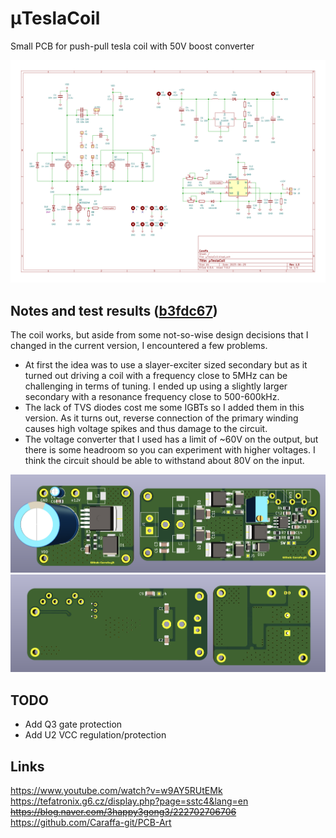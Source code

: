 # μTeslaCoil
Small PCB for push-pull tesla coil with 50V boost converter

![schematic](./img/schematic.png)

## Notes and test results (<a href="https://github.com/Caraffa-git/MicroTeslaCoil/tree/b3fdc67581c9563461222aec662bbb1328c567a8">b3fdc67</a>)
The coil works, but aside from some not-so-wise design decisions that I changed in the current version, I encountered a few problems.
- At first the idea was to use a slayer-exciter sized secondary but as it turned out driving a coil with a frequency close to 5MHz can be challenging in terms of tuning. I ended up using a slightly larger secondary with a resonance frequency close to 500-600kHz.
- The lack of TVS diodes cost me some IGBTs so I added them in this version. As it turns out, reverse connection of the primary winding causes high voltage spikes and thus damage to the circuit.
- The voltage converter that I used has a limit of ~60V on the output, but there is some headroom so you can experiment with higher voltages. I think the circuit should be able to withstand about 80V on the input.

<!-- |   |   |   |
|---|---|---|
| ![Photo 2](./img/PIC_2.jpg) |![Photo 3](./img/PIC_3.jpg) | ![Photo 4](./img/PIC_4.jpg)| -->

![](./img/PCB_1.png)
![](./img/PCB_2.png)
<!-- ![base](./img/PIC_1.jpg) -->

## TODO
- Add Q3 gate protection
- Add U2 VCC regulation/protection 

## Links
https://www.youtube.com/watch?v=w9AY5RUtEMk   
https://tefatronix.g6.cz/display.php?page=sstc4&lang=en   
~~https://blog.naver.com/3happy3gong3/222702706706~~   
https://github.com/Caraffa-git/PCB-Art
